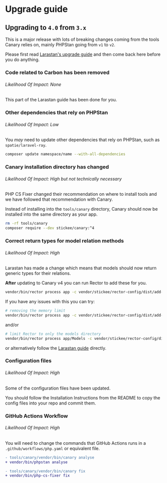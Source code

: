 # Upgrade guide

## Upgrading to `4.0` from `3.x`

This is a major release with lots of breaking changes coming from the tools Canary relies on, mainly PHPStan going from `v1` to `v2`.

Please first read [Larastan's upgrade guide](https://github.com/larastan/larastan/blob/3.x/UPGRADE.md) and then come back here before you do anything.

### Code related to Carbon has been removed
######  Likelihood Of Impact: None

This part of the Larastan guide has been done for you.

### Other dependencies that rely on PHPStan
######  Likelihood Of Impact: Low

You _may_ need to update other dependencies that rely on PHPStan, such as `spatie/laravel-ray`.

```sh
composer update namespace/name --with-all-dependencies
```

### Canary installation directory has changed
######  Likelihood Of Impact: High but not technically necessary

PHP CS Fixer changed their recommendation on where to install tools and we have followed that recommendation with Canary.

Instead of installing into the `tools/canary` directory, Canary should now be installed into the same directory as your app.

```sh
rm -rf tools/canary
composer require --dev stickee/canary:^4
```

### Correct return types for model relation methods
######  Likelihood Of Impact: High

Larastan has made a change which means that models should now return generic types for their relations.

**After** updating to Canary v4 you can run Rector to add these for you.

```sh
vendor/bin/rector process app -c vendor/stickee/rector-config/dist/add-generic-return-type-to-relations.php
```

If you have any issues with this you can try:

```sh
# removing the memory limit
vendor/bin/rector process app -c vendor/stickee/rector-config/dist/add-generic-return-type-to-relations.php --memory-limit=-1
```
and/or 

```sh
# limit Rector to only the models directory
vendor/bin/rector process app/Models -c vendor/stickee/rector-config/dist/add-generic-return-type-to-relations.php
```

or alternatively follow the [Larastan guide](https://github.com/larastan/larastan/blob/3.x/UPGRADE.md#correct-return-types-for-model-relation-methods) directly.

### Configuration files
######  Likelihood Of Impact: High

Some of the configuration files have been updated.

You should follow the Installation Instructions from the README to copy the config files into your repo and commit them.

### GitHub Actions Workflow
######  Likelihood Of Impact: High

You will need to change the commands that GitHub Actions runs in a `.github/workflows/php.yaml` or equivalent file.

```diff
- tools/canary/vendor/bin/canary analyse
+ vendor/bin/phpstan analyse
```

```diff
- tools/canary/vendor/bin/canary fix
+ vendor/bin/php-cs-fixer fix
```
